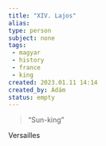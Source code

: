 ```yaml
---
title: "XIV. Lajos"
alias: 
type: person
subject: none
tags:
 - magyar
 - history 
 - france
 - king
created: 2023.01.11 14:14
created_by: Ádám
status: empty 
---
```

>“Sun-king” 

Versailles